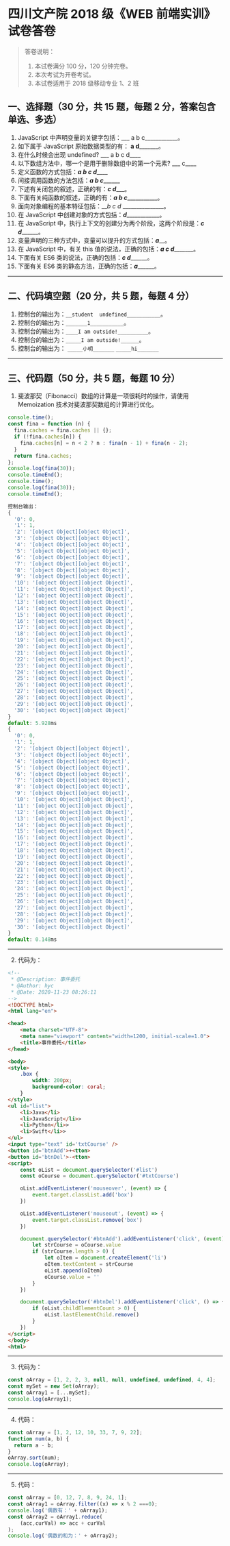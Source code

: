# 四川文产院 2018 级《WEB 前端实训》试卷答卷

> 答卷说明：
> 1. 本试卷满分 100 分，120 分钟完卷。
> 2. 本次考试为开卷考试。
> 3. 本试卷适用于 2018 级移动专业 1、2 班

## 一、选择题（30 分，共 15 题，每题 2 分，答案包含单选、多选）

1. JavaScript 中声明变量的关键字包括：___  a b c____________。
2. 如下属于 JavaScript 原始数据类型的有： __a d_________。
3. 在什么时候会出现 undefined?  ___  a b c d____
4. 以下数组方法中，哪一个是用于删除数组中的第一个元素?  ___ c____
5. 定义函数的方式包括：___a b c d_______
6. 间接调用函数的方法包括：___a b c_________
7. 下述有关闭包的叙述，正确的有：___c d______。
8. 下面有关纯函数的叙述，正确的有：___a b c______________。
9. 面向对象编程的基本特征包括：___b c d_ _______________。
10. 在 JavaScript 中创建对象的方式包括：___d_______________。
11. 在 JavaScript 中，执行上下文的创建分为两个阶段，这两个阶段是：___c d_________。
12. 变量声明的三种方式中，变量可以提升的方式包括：___a_____。
13. 在 JavaScript 中，有关 this 值的说法，正确的包括：___a c d__________。
14. 下面有关 ES6 类的说法，正确的包括：___c d_________。
15. 下面有关 ES6 类的静态方法，正确的包括：___a_________。

------

## 二、代码填空题（20 分，共 5 题，每题 4 分）

1. 控制台的输出为：`__student  undefined___________`。
2. 控制台的输出为：`_______1___________`。
3. 控制台的输出为：`____I am outside!__________`。
4. 控制台的输出为：`_____I am outside!______`。
5. 控制台的输出为：
    `_____小明_______`
    `_____hi_______`
-------

## 三、代码题（50 分，共 5 题，每题 10 分）

1. 斐波那契（Fibonacci）数组的计算是一项很耗时的操作，请使用 Memoization 技术对斐波那契数组的计算进行优化。

```js
console.time();
const fina = function (n) {
  fina.caches = fina.caches || {};
  if (!fina.caches[n]) {
    fina.caches[n] = n < 2 ? n : fina(n - 1) + fina(n - 2);
  }
  return fina.caches;
};
console.log(fina(30));
console.timeEnd();
console.time();
console.log(fina(30));
console.timeEnd();

控制台输出：
{
  '0': 0,
  '1': 1,
  '2': '[object Object][object Object]',
  '3': '[object Object][object Object]',
  '4': '[object Object][object Object]',
  '5': '[object Object][object Object]',
  '6': '[object Object][object Object]',
  '7': '[object Object][object Object]',
  '8': '[object Object][object Object]',
  '9': '[object Object][object Object]',
  '10': '[object Object][object Object]',
  '11': '[object Object][object Object]',
  '12': '[object Object][object Object]',
  '13': '[object Object][object Object]',
  '14': '[object Object][object Object]',
  '15': '[object Object][object Object]',
  '16': '[object Object][object Object]',
  '17': '[object Object][object Object]',
  '18': '[object Object][object Object]',
  '19': '[object Object][object Object]',
  '20': '[object Object][object Object]',
  '21': '[object Object][object Object]',
  '22': '[object Object][object Object]',
  '23': '[object Object][object Object]',
  '24': '[object Object][object Object]',
  '25': '[object Object][object Object]',
  '26': '[object Object][object Object]',
  '27': '[object Object][object Object]',
  '28': '[object Object][object Object]',
  '29': '[object Object][object Object]',
  '30': '[object Object][object Object]'
}
default: 5.928ms
{
  '0': 0,
  '1': 1,
  '2': '[object Object][object Object]',
  '3': '[object Object][object Object]',
  '4': '[object Object][object Object]',
  '5': '[object Object][object Object]',
  '6': '[object Object][object Object]',
  '7': '[object Object][object Object]',
  '8': '[object Object][object Object]',
  '9': '[object Object][object Object]',
  '10': '[object Object][object Object]',
  '11': '[object Object][object Object]',
  '12': '[object Object][object Object]',
  '13': '[object Object][object Object]',
  '14': '[object Object][object Object]',
  '15': '[object Object][object Object]',
  '16': '[object Object][object Object]',
  '17': '[object Object][object Object]',
  '18': '[object Object][object Object]',
  '19': '[object Object][object Object]',
  '20': '[object Object][object Object]',
  '21': '[object Object][object Object]',
  '22': '[object Object][object Object]',
  '23': '[object Object][object Object]',
  '24': '[object Object][object Object]',
  '25': '[object Object][object Object]',
  '26': '[object Object][object Object]',
  '27': '[object Object][object Object]',
  '28': '[object Object][object Object]',
  '29': '[object Object][object Object]',
  '30': '[object Object][object Object]'
}
default: 0.148ms

```

-------

2. 代码为：

```html
<!--
 * @Description: 事件委托
 * @Author: hyc
 * @Date: 2020-11-23 08:26:11
-->
<!DOCTYPE html>
<html lang="en">

<head>
    <meta charset="UTF-8">
    <meta name="viewport" content="width=1200, initial-scale=1.0">
    <title>事件委托</title>
</head>

<body>
<style>
    .box {
        width: 200px;
        background-color: coral;
    }
</style>
<ul id="list">
    <li>Java</li>
    <li>JavaScript</li>>
    <li>Python</li>>
    <li>Swift</li>>
</ul>
<input type="text" id='txtCourse' />
<button id='btnAdd'>+<tton>
<button id='btnDel'>-<tton>
<script>
    const oList = document.querySelector('#list')
    const oCourse = document.querySelector('#txtCourse')

    oList.addEventListener('mouseover', (event) => {
        event.target.classList.add('box')
    })

    oList.addEventListener('mouseout', (event) => {
        event.target.classList.remove('box')
    })

    document.querySelector('#btnAdd').addEventListener('click', (event) => {
        let strCourse = oCourse.value
        if (strCourse.length > 0) {
            let oItem = document.createElement('li')
            oItem.textContent = strCourse
            oList.append(oItem)
            oCourse.value = ''
        }
    })

    document.querySelector('#btnDel').addEventListener('click', () => {
        if (oList.childElementCount > 0) {
            oList.lastElementChild.remove()
        }
    })
</script>
</body>
<html>
```

-------

3. 代码为：

```js
const oArray = [1, 2, 2, 3, null, null, undefined, undefined, 4, 4];
const mySet = new Set(oArray);   
const oArray1 = [...mySet];
console.log(oArray1);
```

-------

4. 代码：

```js
const oArray = [1, 2, 12, 10, 33, 7, 9, 22];
function num(a, b) {
  return a - b;
}
oArray.sort(num);   
console.log(oArray);
```

-------

5. 代码：

```js
const oArray = [0, 12, 7, 8, 9, 24, 1];
const oArray1 = oArray.filter((x) => x % 2 ===0);
console.log('偶数有：' + oArray1);
const oArray2 = oArray1.reduce(
    (acc,curVal) => acc + curVal
);
console.log('偶数的和为：' + oArray2);
```







​        